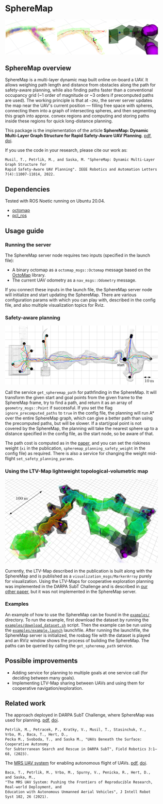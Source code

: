 # SphereMap

![](.fig/spheremap.png)

## SphereMap overview

SphereMap is a multi-layer dynamic map built online on-board a UAV. 
It allows weighing path length and distance from obstacles along the path for safety-aware planning, while also finding paths faster than a conventional occupancy grid (~1 order of magnitude or ~3 orders if precomputed paths are used).
The working principle is that at `~2Hz`, the server server updates the map near the UAV's current position — filling free space with spheres, connecting them into a graph of intersecting spheres, and then segmenting this graph into approx. convex regions and computing and storing paths inside these regions for quick long-distance planning.

This package is the implementation of the article **SphereMap: Dynamic Multi-Layer Graph Structure for Rapid Safety-Aware UAV Planning**. [pdf](https://arxiv.org/pdf/2302.01833.pdf), [doi](http://dx.doi.org/10.1109/LRA.2022.3195194).

If you use the code in your research, please cite our work as:

```
Musil, T., Petrlik, M., and Saska, M. "SphereMap: Dynamic Multi-Layer Graph Structure for 
Rapid Safety-Aware UAV Planning". IEEE Robotics and Automation Letters 7(4):11007-11014, 2022. 
```

## Dependencies

Tested with ROS Noetic running on Ubuntu 20.04.


* [octomap](https://octomap.github.io/)
* [pcl_ros](http://wiki.ros.org/pcl_ros)

## Usage guide

### Running the server

The SphereMap server node requires two inputs (specified in the launch file): 

* A binary octomap as a `octomap_msgs::Octomap` message based on the [OctoMap](https://octomap.github.io/) library.
* The current UAV odometry as a `nav_msgs::Odometry` message.
 
If you connect these inputs in the launch file, the SphereMap server node will initialize and start updating the SphereMap. 
There are various configuration params with which you can play with, described in the config file, and also multiple visualization topics for Rviz.

### Safety-aware planning

![](.fig/multi_goal.png)

Call the service `get_spheremap_path` for pathfinding in the SphereMap. 
It will transform the given start and goal points from the given frame to the SphereMap frame, try to find a path, and return it as an array of `geometry_msgs::Point` if successful.
If you set the flag `ignore_precomputed_paths` to `true` in the config file, the planning will run A* over the entire SphereMap graph, which can give a better path than using the precomputed paths, but will be slower.
If a start/goal point is not covered by the SphereMap, the planning will take the nearest sphere up to a distance specified in the config file, as the start node, so be aware of that.

The path cost is computed as in the [paper](https://arxiv.org/pdf/2302.01833.pdf), and you can set the riskiness weight (`xi` in the publication, `spheremap_planning_safety_weight` in the config file) as required. 
There is also a service for changing the weight mid-flight `set_safety_planning_params`.

### Using the LTV-Map lightweight topological-volumetric map

![](.fig/ltvmap.png)

Currently, the LTV-Map described in the publication is built along with the SphereMap and is published as a `visualization_msgs/MarkerArray` purely for visualization. Using the LTV-Maps for cooperative exploration planning was implemented in the DARPA SubT Challenge and is described in [our other paper](https://arxiv.org/abs/2206.08185), but it was not implemented in the SphereMap server.

### Examples

An example of how to use the SphereMap can be found in the [`examples/`](https://github.com/ctu-mrs/spheremap/tree/master/examples) directory.
To run the example, first download the dataset by running the [`examples/download_dataset.sh`](https://github.com/ctu-mrs/spheremap/tree/master/examples/download_dataset.sh) script.
Then the example can be run using the [`examples/example.launch`](https://github.com/ctu-mrs/spheremap/tree/master/examples/example.launch) launchfile.
After running the launchfile, the SphereMap server is initialized, the rosbag file with the dataset is played and an RViz window shows the process of building the SphereMap.
The paths can be queried by calling the `get_spheremap_path` service.


## Possible improvements

* Adding service for planning to multiple goals at one service call (for deciding between many goals).
* Implementing LTV-Map sharing between UAVs and using them for cooperative navigation/exploration.

## Related work

The approach deployed in DARPA SubT Challenge, where SphereMap was used for planning. [pdf](https://fieldrobotics.net/Field_Robotics/Volume_3_files/Vol3_01.pdf), [doi](https://doi.org/10.55417/fr.2023001).
```
Petrlik, M., Petracek, P., Kratky, V., Musil, T., Stasinchuk, Y., Vrba, M., Baca, T., Hert, D.,
Pecka M., Svoboda, T., and Saska M., "UAVs Beneath the Surface: Cooperative Autonomy
for Subterranean Search and Rescue in DARPA SubT", Field Robotics 3:1–68, (2023).
```


The [MRS UAV system](https://github.com/ctu-mrs/mrs_uav_system) for enabling autonomous flight of UAVs. [pdf](https://link.springer.com/content/pdf/10.1007/s10846-021-01383-5.pdf), [doi](https://doi.org/10.1007/s10846-021-01383-5).
```
Baca, T., Petrlik, M., Vrba, M., Spurny, V., Penicka, R., Hert, D., and Saska, M.,
"The MRS UAV System: Pushing the Frontiers of Reproducible Research, Real-world Deployment, and
Education with Autonomous Unmanned Aerial Vehicles", J Intell Robot Syst 102, 26 (2021).
```

